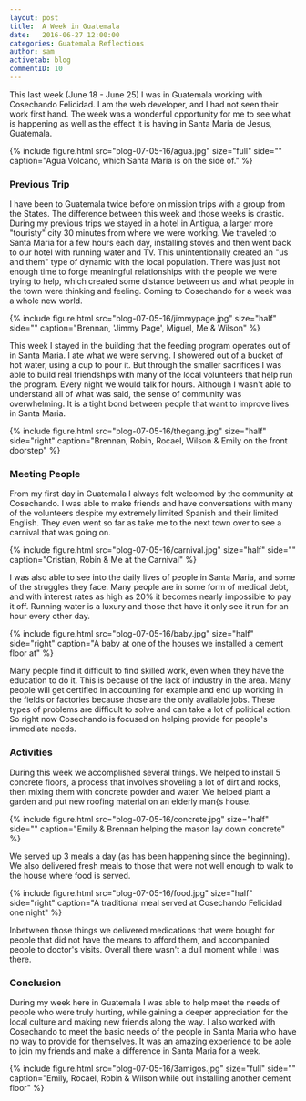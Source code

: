 ```yaml
---
layout: post
title:  A Week in Guatemala
date:   2016-06-27 12:00:00
categories: Guatemala Reflections
author: sam
activetab: blog
commentID: 10
---
```


This last week (June 18 - June 25) I was in Guatemala working with Cosechando Felicidad. I am the web developer, and I had not seen their work first hand. The week was a wonderful opportunity for me to see what is happening as well as the effect it is having in Santa Maria de Jesus, Guatemala. 

{% include figure.html src="blog-07-05-16/agua.jpg" size="full" side="" caption="Agua Volcano, which Santa Maria is on the side of." %}

<h3>Previous Trip</h3>

I have been to Guatemala twice before on mission trips with a group from the States. The difference between this week and those weeks is drastic. During my previous trips we stayed in a hotel in Antigua, a larger more "touristy" city 30 minutes from where we were working. We traveled to Santa Maria for a few hours each day, installing stoves and then went back to our hotel with running water and TV. This unintentionally created an "us and them" type of dynamic with the local population. There was just not enough time to forge meaningful relationships with the people we were trying to help, which created some distance between us and what people in the town were thinking and feeling. Coming to Cosechando for a week was a whole new world.

{% include figure.html src="blog-07-05-16/jimmypage.jpg" size="half" side="" caption="Brennan, 'Jimmy Page', Miguel, Me & Wilson"  %}

This week I stayed in the building that the feeding program operates out of in Santa Maria. I ate what we were serving. I showered out of a bucket of hot water, using a cup to pour it. But through the smaller sacrifices I was able to build real friendships with many of the local volunteers that help run the program. Every night we would talk for hours. Although I wasn't able to understand all of what was said, the sense of community was overwhelming. It is a tight bond between people that want to improve lives in Santa Maria. 

{% include figure.html src="blog-07-05-16/thegang.jpg" size="half" side="right" caption="Brennan, Robin, Rocael, Wilson & Emily on the front doorstep" %}

<h3>Meeting People</h3>

From my first day in Guatemala I always felt welcomed by the community at Cosechando. I was able to make friends and have conversations with many of the volunteers despite my extremely limited Spanish and their limited English. They even went so far as take me to the next town over to see a carnival that was going on. 

{% include figure.html src="blog-07-05-16/carnival.jpg" size="half" side="" caption="Cristian, Robin & Me at the Carnival" %}

I was also able to see into the daily lives of people in Santa Maria, and some of the struggles they face. Many people are in some form of medical debt, and with interest rates as high as 20% it becomes nearly impossible to pay it off. Running water is a luxury and those that have it only see it run for an hour every other day. 

{% include figure.html src="blog-07-05-16/baby.jpg" size="half" side="right" caption="A baby at one of the houses we installed a cement floor at" %}

Many people find it difficult to find skilled work, even when they have the education to do it. This is because of the lack of industry in the area. Many people will get certified in accounting for example and end up working in the fields or factories because those are the only available jobs. These types of problems are difficult to solve and can take a lot of political action. So right now Cosechando is focused on helping provide for people's immediate needs.

<h3>Activities</h3>

During this week we accomplished several things. We helped to install 5 concrete floors, a process that involves shoveling a lot of dirt and rocks, then mixing them with concrete powder and water. We helped plant a garden and put new roofing material on an elderly man{s house.

{% include figure.html src="blog-07-05-16/concrete.jpg" size="half" side="" caption="Emily & Brennan helping the mason lay down concrete" %}

We served up 3 meals a day (as has been happening since the beginning). We also delivered fresh meals to those that were not well enough to walk to the house where food is served. 

{% include figure.html src="blog-07-05-16/food.jpg" size="half" side="right" caption="A traditional meal served at Cosechando Felicidad one night" %}

Inbetween those things we delivered medications that were bought for people that did not have the means to afford them, and accompanied people to doctor's visits. Overall there wasn't a dull moment while I was there. 

<h3>Conclusion</h3>

During my week here in Guatemala I was able to help meet the needs of people who were truly hurting, while gaining a deeper appreciation for the local culture and making new friends along the way. I also worked with Cosechando to meet the basic needs of the people in Santa Maria who have no way to provide for themselves. It was an amazing experience to be able to join my friends and make a difference in Santa Maria for a week.

{% include figure.html src="blog-07-05-16/3amigos.jpg" size="full" side="" caption="Emily, Rocael, Robin & Wilson while out installing another cement floor" %}


